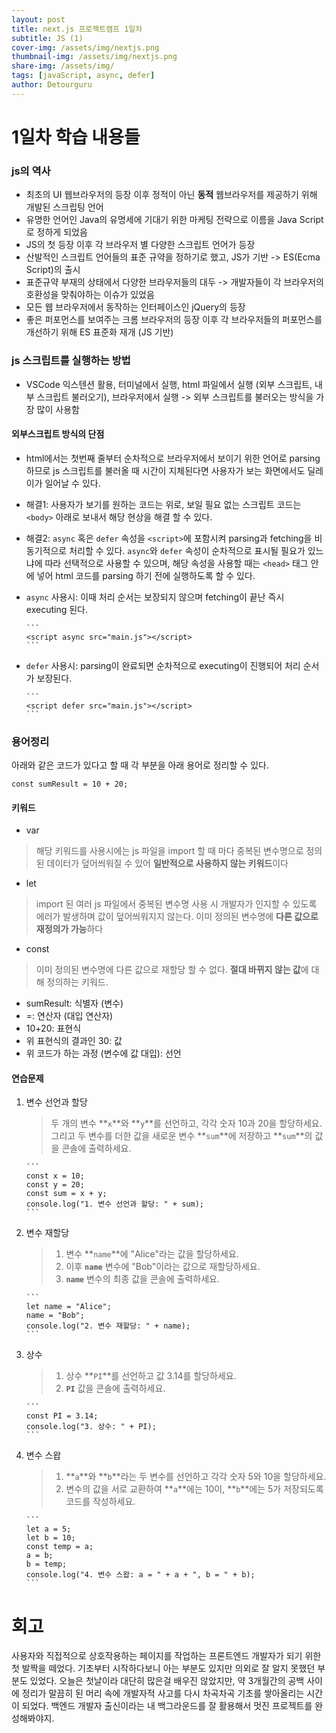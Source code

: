 ```yaml
---
layout: post
title: next.js 프로젝트캠프 1일차
subtitle: JS (1)
cover-img: /assets/img/nextjs.png
thumbnail-img: /assets/img/nextjs.png
share-img: /assets/img/
tags: [javaScript, async, defer]
author: Detourguru
---
```


# 1일차 학습 내용들

### js의 역사

- 최초의 UI 웹브라우저의 등장 이후 정적이 아닌 **동적** 웹브라우저를 제공하기 위해 개발된 스크립팅 언어
- 유명한 언어인 Java의 유명세에 기대기 위한 마케팅 전략으로 이름을 Java Script로 정하게 되었음
- JS의 첫 등장 이후 각 브라우저 별 다양한 스크립트 언어가 등장
- 산발적인 스크립트 언어들의 표준 규약을 정하기로 했고, JS가 기반 -> ES(Ecma Script)의 출시
- 표준규약 부재의 상태에서 다양한 브라우저들의 대두 -> 개발자들이 각 브라우저의 호환성을 맞춰야하는 이슈가 있었음
- 모든 웹 브라우저에서 동작하는 인터페이스인 jQuery의 등장
- 좋은 퍼포먼스를 보여주는 크롬 브라우저의 등장 이후 각 브라우저들의 퍼포먼스를 개선하기 위해 ES 표준화 재개 (JS 기반)

### js 스크립트를 실행하는 방법

- VSCode 익스텐션 활용, 터미널에서 실행, html 파일에서 실행 (외부 스크립트, 내부 스크립트 불러오기), 브라우저에서 실행
  -> 외부 스크립트를 불러오는 방식을 가장 많이 사용함

#### 외부스크립트 방식의 단점

- html에서는 첫번째 줄부터 순차적으로 브라우저에서 보이기 위한 언어로 parsing하므로 js 스크립트를 불러올 때 시간이 지체된다면 사용자가 보는 화면에서도 딜레이가 일어날 수 있다.
- 해결1: 사용자가 보기를 원하는 코드는 위로, 보일 필요 없는 스크립트 코드는 `<body>` 아래로 보내서 해당 현상을 해결 할 수 있다.
- 해결2: `async` 혹은 `defer` 속성을 `<script>`에 포함시켜 parsing과 fetching을 비동기적으로 처리할 수 있다. `async`와 `defer` 속성이 순차적으로 표시될 필요가 있느냐에 따라 선택적으로 사용할 수 있으며, 해당 속성을 사용할 때는 `<head>` 태그 안에 넣어 html 코드를 parsing 하기 전에 실행하도록 할 수 있다.

- `async` 사용시: 이때 처리 순서는 보장되지 않으며 fetching이 끝난 즉시 executing 된다.

      ```
      <script async src="main.js"></script>
      ```

- `defer` 사용시: parsing이 완료되면 순차적으로 executing이 진행되어 처리 순서가 보장된다.

      ```
      <script defer src="main.js"></script>
      ```

### 용어정리
아래와 같은 코드가 있다고 할 때 각 부분을 아래 용어로 정리할 수 있다.

```
const sumResult = 10 + 20;
```

#### 키워드
- var
> 해당 키워드를 사용시에는 js 파일을 import 할 때 마다 중복된 변수명으로 정의된 데이터가 덮어씌워질 수 있어 **일반적으로 사용하지 않는 키워드**이다
- let
> import 된 여러 js 파일에서 중복된 변수명 사용 시 개발자가 인지할 수 있도록 에러가 발생하며 값이 덮어씌워지지 않는다.
> 이미 정의된 변수명에 **다른 값으로 재정의가 가능**하다
- const
> 이미 정의된 변수명에 다른 값으로 재할당 할 수 없다. **절대 바뀌지 않는 값**에 대해 정의하는 키워드.

- sumResult: 식별자 (변수)
- =: 연산자 (대입 연산자)
- 10+20: 표현식
- 위 표현식의 결과인 30: 값
- 위 코드가 하는 과정 (변수에 값 대입): 선언

#### 연습문제

1.  변수 선언과 할당
    > 두 개의 변수 **`x`**와 **`y`**를 선언하고, 각각 숫자 10과 20을 할당하세요. 그리고 두 변수를 더한 값을 새로운 변수 **`sum`**에 저장하고 **`sum`**의 값을 콘솔에 출력하세요.

        ```
        const x = 10;
        const y = 20;
        const sum = x + y;
        console.log("1. 변수 선언과 할당: " + sum);
        ```


2.  변수 재할당
    > 1.  변수 **`name`**에 "Alice"라는 값을 할당하세요.
    > 2.  이후 **`name`** 변수에 "Bob"이라는 값으로 재할당하세요.
    > 3.  **`name`** 변수의 최종 값을 콘솔에 출력하세요.

        ```
        let name = "Alice";
        name = "Bob";
        console.log("2. 변수 재할당: " + name);
        ```


3.  상수
    > 1.  상수 **`PI`**를 선언하고 값 3.14를 할당하세요.
    > 2.  **`PI`** 값을 콘솔에 출력하세요.

        ```
        const PI = 3.14;
        console.log("3. 상수: " + PI);
        ```


4.  변수 스왑
    > 1.  **`a`**와 **`b`**라는 두 변수를 선언하고 각각 숫자 5와 10을 할당하세요.
    > 2.  변수의 값을 서로 교환하여 **`a`**에는 10이, **`b`**에는 5가 저장되도록 코드를 작성하세요.

        ```
        let a = 5;
        let b = 10;
        const temp = a;
        a = b;
        b = temp;
        console.log("4. 변수 스왑: a = " + a + ", b = " + b);
        ```

# 회고

사용자와 직접적으로 상호작용하는 페이지를 작업하는 프론트엔드 개발자가 되기 위한 첫 발짝을 떼었다.
기초부터 시작하다보니 아는 부분도 있지만 의외로 잘 알지 못했던 부분도 있었다.
오늘은 첫날이라 대단히 많은걸 배우진 않았지만,
약 3개월간의 공백 사이에 정리가 말끔히 된 머리 속에 개발자적 사고를 다시 차곡차곡 기초를 쌓아올리는 시간이 되었다.
백엔드 개발자 출신이라는 내 백그라운드를 잘 활용해서 멋진 프로젝트를 완성해봐야지.
